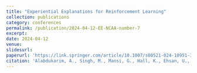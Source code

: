 ```yaml
---
title: "Experiential Explanations for Reinforcement Learning"
collection: publications
category: conferences
permalink: /publication/2024-04-12-EE-NCAA-number-7
excerpt:
date: 2024-04-12
venue:
slidesurl:
paperurl: 'https://link.springer.com/article/10.1007/s00521-024-10951-3'
citation: 'Alabdukarim, A., Singh, M., Mansi, G., Hall, K., Ehsan, U., and Riedl, M. Experiential Explanations for Reinforcement Learning. Nerual Computing and Applications 2024 (NCAA '24).'
---
```

